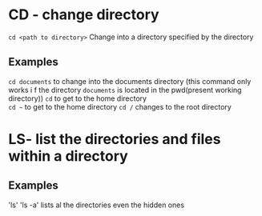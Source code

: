  # CD - change directory
`cd <path to directory>`
Change into a directory specified by the directory
## Examples
`cd documents` to change into the documents directory (this command only works i
f the directory `documents` is located in the pwd(present working directory))
`cd` to get to the home directory  
`cd ~` to get to the home directory
`cd /` changes to the root directory

# LS- list the directories and files within a directory
## Examples
'ls'
'ls -a' lists al the directories even the hidden ones

